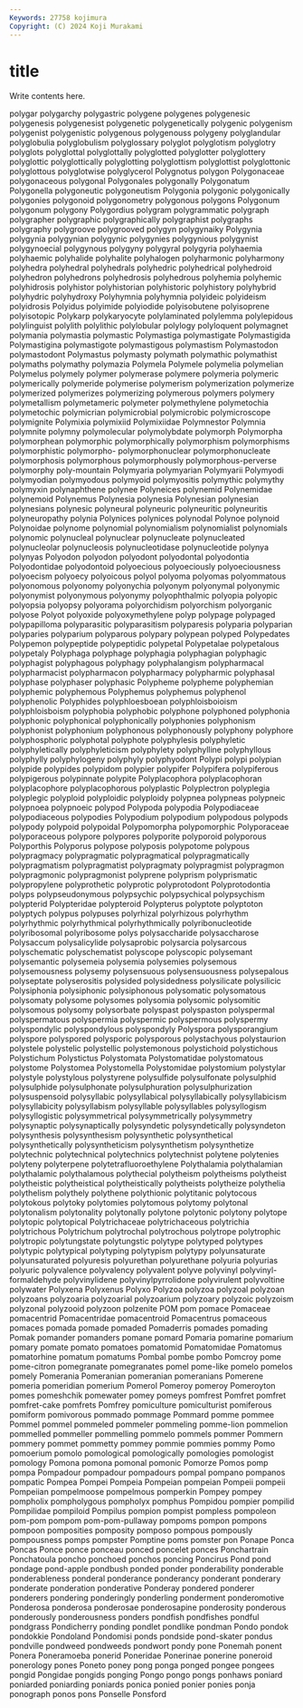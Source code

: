 ```yaml
---
Keywords: 27758 kojimura
Copyright: (C) 2024 Koji Murakami
---
```


# title

Write contents here.



polygar polygarchy polygastric polygene
polygenes polygenesic polygenesis polygenesist polygenetic polygenetically polygenic polygenism polygenist polygenistic
polygenous polygenouss polygeny polyglandular polyglobulia polyglobulism polyglossary polyglot polyglotism polyglotry
polyglots polyglottal polyglottally polyglotted polyglotter polyglottery polyglottic polyglottically polyglotting polyglottism
polyglottist polyglottonic polyglottous polyglotwise polyglycerol Polygnotus polygon Polygonaceae polygonaceous polygonal
Polygonales polygonally Polygonatum Polygonella polygoneutic polygoneutism Polygonia polygonic polygonically polygonies
polygonoid polygonometry polygonous polygons Polygonum polygonum polygony Polygordius polygram polygrammatic
polygraph polygrapher polygraphic polygraphically polygraphist polygraphs polygraphy polygroove polygrooved polygyn
polygynaiky Polygynia polygynia polygynian polygynic polygynies polygynious polygynist polygynoecial polygynous
polygyny polygyral polygyria polyhaemia polyhaemic polyhalide polyhalite polyhalogen polyharmonic polyharmony
polyhedra polyhedral polyhedrals polyhedric polyhedrical polyhedroid polyhedron polyhedrons polyhedrosis polyhedrous
polyhemia polyhemic polyhidrosis polyhistor polyhistorian polyhistoric polyhistory polyhybrid polyhydric polyhydroxy
Polyhymnia polyhymnia polyideic polyideism polyidrosis Polyidus polyimide polyiodide polyisobutene polyisoprene
polyisotopic Polykarp polykaryocyte polylaminated polylemma polylepidous polylinguist polylith polylithic polylobular
polylogy polyloquent polymagnet polymania polymastia polymastic Polymastiga polymastigate Polymastigida Polymastigina
polymastigote polymastigous polymastism Polymastodon polymastodont Polymastus polymasty polymath polymathic polymathist
polymaths polymathy polymazia Polymela Polymele polymelia polymelian Polymelus polymely polymer
polymerase polymere polymeria polymeric polymerically polymeride polymerise polymerism polymerization polymerize
polymerized polymerizes polymerizing polymerous polymers polymery polymetallism polymetameric polymeter polymethylene
polymetochia polymetochic polymicrian polymicrobial polymicrobic polymicroscope polymignite Polymixia polymixiid Polymixiidae
Polymnestor Polymnia polymnite polymny polymolecular polymolybdate polymorph Polymorpha polymorphean polymorphic
polymorphically polymorphism polymorphisms polymorphistic polymorpho- polymorphonuclear polymorphonucleate polymorphosis polymorphous polymorphously
polymorphous-perverse polymorphy poly-mountain Polymyaria polymyarian Polymyarii Polymyodi polymyodian polymyodous polymyoid
polymyositis polymythic polymythy polymyxin polynaphthene polynee Polyneices polynemid Polynemidae polynemoid
Polynemus Polynesia polynesia Polynesian polynesian polynesians polynesic polyneural polyneuric polyneuritic
polyneuritis polyneuropathy polynia Polynices polynices polynodal Polynoe polynoid Polynoidae polynome
polynomial polynomialism polynomialist polynomials polynomic polynucleal polynuclear polynucleate polynucleated polynucleolar
polynucleosis polynucleotidase polynucleotide polynya polynyas Polyodon polyodon polyodont polyodontal polyodontia
Polyodontidae polyodontoid polyoecious polyoeciously polyoeciousness polyoecism polyoecy polyoicous polyol polyoma
polyomas polyommatous polyonomous polyonomy polyonychia polyonym polyonymal polyonymic polyonymist polyonymous
polyonymy polyophthalmic polyopia polyopic polyopsia polyopsy polyorama polyorchidism polyorchism polyorganic
polyose Polyot polyoxide polyoxymethylene polyp polypage polypaged polypapilloma polyparasitic polyparasitism
polyparesis polyparia polyparian polyparies polyparium polyparous polypary polypean polyped Polypedates
Polypemon polypeptide polypeptidic polypetal Polypetalae polypetalous polypetaly Polyphaga polyphage polyphagia
polyphagian polyphagic polyphagist polyphagous polyphagy polyphalangism polypharmacal polypharmacist polypharmacon polypharmacy
polypharmic polyphasal polyphase polyphaser polyphasic Polypheme polypheme polyphemian polyphemic polyphemous
Polyphemus polyphemus polyphenol polyphenolic Polyphides polyphloesboean polyphloisboioism polyphloisboism polyphobia polyphobic
polyphone polyphoned polyphonia polyphonic polyphonical polyphonically polyphonies polyphonism polyphonist polyphonium
polyphonous polyphonously polyphony polyphore polyphosphoric polyphotal polyphote polyphylesis polyphyletic polyphyletically
polyphyleticism polyphylety polyphylline polyphyllous polyphylly polyphylogeny polyphyly polyphyodont Polypi polypi
polypian polypide polypides polypidom polypier polypifer Polypifera polypiferous polypigerous polypinnate
polypite Polyplacophora polyplacophoran polyplacophore polyplacophorous polyplastic Polyplectron polyplegia polyplegic polyploid
polyploidic polyploidy polypnea polypneas polypneic polypnoea polypnoeic polypod Polypoda polypodia
Polypodiaceae polypodiaceous polypodies Polypodium polypodium polypodous polypods polypody polypoid polypoidal
Polypomorpha polypomorphic Polyporaceae polyporaceous polypore polypores polyporite polyporoid polyporous Polyporthis
Polyporus polypose polyposis polypotome polypous polypragmacy polypragmatic polypragmatical polypragmatically polypragmatism
polypragmatist polypragmaty polypragmist polypragmon polypragmonic polypragmonist polyprene polyprism polyprismatic polypropylene
polyprothetic polyprotic polyprotodont Polyprotodontia polyps polypseudonymous polypsychic polypsychical polypsychism polypterid
Polypteridae polypteroid Polypterus polyptote polyptoton polyptych polypus polypuses polyrhizal polyrhizous
polyrhythm polyrhythmic polyrhythmical polyrhythmically polyribonucleotide polyribosomal polyribosome polys polysaccharide polysaccharose
Polysaccum polysalicylide polysaprobic polysarcia polysarcous polyschematic polyschematist polyscope polyscopic polysemant
polysemantic polysemeia polysemia polysemies polysemous polysemousness polysemy polysensuous polysensuousness polysepalous
polyseptate polyserositis polysided polysidedness polysilicate polysilicic Polysiphonia polysiphonic polysiphonous polysomatic
polysomatous polysomaty polysome polysomes polysomia polysomic polysomitic polysomous polysomy polysorbate
polyspast polyspaston polyspermal polyspermatous polyspermia polyspermic polyspermous polyspermy polyspondylic polyspondylous
polyspondyly Polyspora polysporangium polyspore polyspored polysporic polysporous polystachyous polystaurion polystele
polystelic polystellic polystemonous polystichoid polystichous Polystichum Polystictus Polystomata Polystomatidae polystomatous
polystome Polystomea Polystomella Polystomidae polystomium polystylar polystyle polystylous polystyrene polysulfide
polysulfonate polysulphid polysulphide polysulphonate polysulphuration polysulphurization polysuspensoid polysyllabic polysyllabical polysyllabically
polysyllabicism polysyllabicity polysyllabism polysyllable polysyllables polysyllogism polysyllogistic polysymmetrical polysymmetrically polysymmetry
polysynaptic polysynaptically polysyndetic polysyndetically polysyndeton polysynthesis polysynthesism polysynthetic polysynthetical polysynthetically
polysyntheticism polysynthetism polysynthetize polytechnic polytechnical polytechnics polytechnist polytene polytenies polyteny
polyterpene polytetrafluoroethylene Polythalamia polythalamian polythalamic polythalamous polythecial polytheism polytheisms polytheist
polytheistic polytheistical polytheistically polytheists polytheize polythelia polythelism polythely polythene polythionic
polytitanic polytocous polytokous polytoky polytomies polytomous polytomy polytonal polytonalism polytonality
polytonally polytone polytonic polytony polytope polytopic polytopical Polytrichaceae polytrichaceous polytrichia
polytrichous Polytrichum polytrochal polytrochous polytrope polytrophic polytropic polytungstate polytungstic polytype
polytyped polytypes polytypic polytypical polytyping polytypism polytypy polyunsaturate polyunsaturated polyuresis
polyurethan polyurethane polyuria polyurias polyuric polyvalence polyvalency polyvalent polyve polyvinyl
polyvinyl-formaldehyde polyvinylidene polyvinylpyrrolidone polyvirulent polyvoltine polywater Polyxena Polyxenus Polyxo Polyzoa
polyzoa polyzoal polyzoan polyzoans polyzoaria polyzoarial polyzoarium polyzoary polyzoic polyzoism
polyzonal polyzooid polyzoon polzenite POM pom pomace Pomaceae pomacentrid Pomacentridae
pomacentroid Pomacentrus pomaceous pomaces pomada pomade pomaded Pomaderris pomades pomading
Pomak pomander pomanders pomane pomard Pomaria pomarine pomarium pomary pomate
pomato pomatoes pomatomid Pomatomidae Pomatomus pomatorhine pomatum pomatums Pombal pombe
pombo Pomcroy pome pome-citron pomegranate pomegranates pomel pome-like pomelo pomelos
pomely Pomerania Pomeranian pomeranian pomeranians Pomerene pomeria pomeridian pomerium Pomerol
Pomeroy pomeroy Pomeroyton pomes pomeshchik pomewater pomey pomeys pomfrest Pomfret
pomfret pomfret-cake pomfrets Pomfrey pomiculture pomiculturist pomiferous pomiform pomivorous pommado
pommage Pommard pomme pommee Pommel pommel pommeled pommeler pommeling pomme-lion
pommelion pommelled pommeller pommelling pommelo pommels pommer Pommern pommery pommet
pommetty pommey pommie pommies pommy Pomo pomoerium pomolo pomological pomologically
pomologies pomologist pomology Pomona pomona pomonal pomonic Pomorze Pomos pomp
pompa Pompadour pompadour pompadours pompal pompano pompanos pompatic Pompea Pompei
Pompeia Pompeian pompeian Pompeii pompeii Pompeiian pompelmoose pompelmous pomperkin Pompey
pompey pompholix pompholygous pompholyx pomphus Pompidou pompier pompilid Pompilidae pompiloid
Pompilus pompion pompist pompless pompoleon pom-pom pompom pom-pom-pullaway pompoms pompon
pompons pompoon pomposities pomposity pomposo pompous pompously pompousness pomps pompster
Pomptine poms pomster pon Ponape Ponca Poncas Ponce ponce ponceau
ponced poncelet ponces Ponchartrain Ponchatoula poncho ponchoed ponchos poncing Poncirus
Pond pond pondage pond-apple pondbush ponded ponder ponderability ponderable ponderableness
ponderal ponderance ponderancy ponderant ponderary ponderate ponderation ponderative Ponderay pondered
ponderer ponderers pondering ponderingly ponderling ponderment ponderomotive Ponderosa ponderosa ponderosae
ponderosapine ponderosity ponderous ponderously ponderousness ponders pondfish pondfishes pondful pondgrass
Pondicherry ponding pondlet pondlike pondman Pondo pondok pondokkie Pondoland Pondomisi
ponds pondside pond-skater pondus pondville pondweed pondweeds pondwort pondy pone
Ponemah ponent Ponera Poneramoeba ponerid Poneridae Ponerinae ponerine poneroid ponerology
pones Poneto poney pong ponga ponged pongee pongees pongid Pongidae
pongids ponging Pongo pongo pongs ponhaws poniard poniarded poniarding poniards
ponica ponied ponier ponies ponja ponograph ponos pons Ponselle Ponsford
